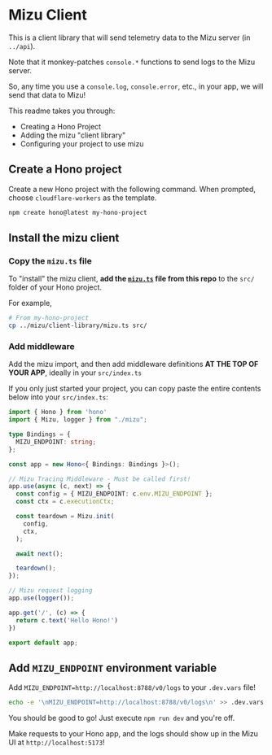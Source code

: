 # Mizu Client

This is a client library that will send telemetry data to the Mizu server (in `../api`).

Note that it monkey-patches `console.*` functions to send logs to the Mizu server.

So, any time you use a `console.log`, `console.error`, etc., in your app, we will send that data to Mizu!

This readme takes you through:

- Creating a Hono Project
- Adding the mizu "client library"
- Configuring your project to use mizu

## Create a Hono project

Create a new Hono project with the following command. When prompted, choose `cloudflare-workers` as the template.

```sh
npm create hono@latest my-hono-project
```

## Install the mizu client

### Copy the `mizu.ts` file
To "install" the mizu client, **add the [`mizu.ts`](./mizu.ts) file from this repo** to the `src/` folder of your Hono project.

For example,

```sh
# From my-hono-project
cp ../mizu/client-library/mizu.ts src/
```

### Add middleware

Add the mizu import, and then add middleware definitions **AT THE TOP OF YOUR APP**, ideally in your `src/index.ts`

If you only just started your project, you can copy paste the entire contents below into your `src/index.ts`:

```ts
import { Hono } from 'hono'
import { Mizu, logger } from "./mizu";

type Bindings = {
  MIZU_ENDPOINT: string;
};

const app = new Hono<{ Bindings: Bindings }>();

// Mizu Tracing Middleware - Must be called first!
app.use(async (c, next) => {
  const config = { MIZU_ENDPOINT: c.env.MIZU_ENDPOINT };
  const ctx = c.executionCtx;

  const teardown = Mizu.init(
    config,
    ctx,
  );

  await next();

  teardown();
});

// Mizu request logging
app.use(logger());

app.get('/', (c) => {
  return c.text('Hello Hono!')
})

export default app;
```

## Add `MIZU_ENDPOINT` environment variable

Add `MIZU_ENDPOINT=http://localhost:8788/v0/logs` to your `.dev.vars` file!

```sh
echo -e '\nMIZU_ENDPOINT=http://localhost:8788/v0/logs\n' >> .dev.vars
```

You should be good to go! Just execute `npm run dev` and you're off.

Make requests to your Hono app, and the logs should show up in the Mizu UI at `http://localhost:5173`!